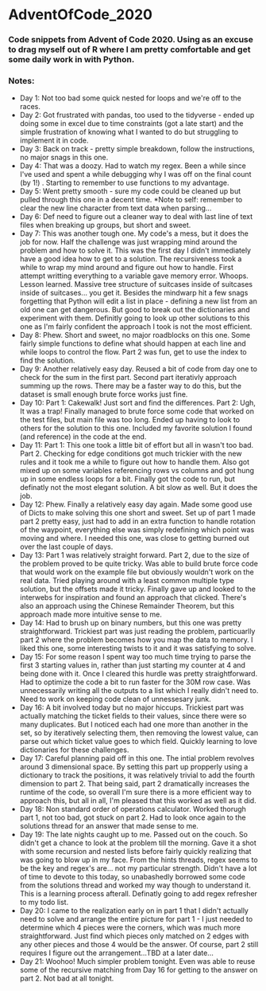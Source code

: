 # AdventOfCode_2020

### Code snippets from Advent of Code 2020. Using as an excuse to drag myself out of R where I am pretty comfortable and get some daily work in with Python.

### Notes:  
- Day 1: Not too bad some quick nested for loops and we're off to the races. 
- Day 2: Got frustrated with pandas, too used to the tidyverse - ended up doing some in excel due to time constraints (got a late start) and the simple frustration of knowing what I wanted to do but struggling to implement it in code.  
- Day 3: Back on track - pretty simple breakdown, follow the instructions, no major snags in this one.
- Day 4: That was a doozy. Had to watch my regex. Been a while since I've used and spent a while debugging why I was off on the final count (by 1!) . Starting to remember to use functions to my advantage.
- Day 5: Went pretty smooth - sure my code could be cleaned up but pulled through this one in a decent time. *Note to self: remember to clear the new line character from text data when parsing... 
- Day 6: Def need to figure out a cleaner way to deal with last line of text files when breaking up groups, but short and sweet.
- Day 7: This was another tough one. My code's a mess, but it does the job for now. Half the challenge was just wrapping mind around the problem and how to solve it. This was the first day I didn't immediately have a good idea how to get to a solution. The recursiveness took a while to wrap my mind around and figure out how to handle. First attempt writting everything to a variable gave memory error. Whoops. Lesson learned. Massive tree structure of suitcases inside of suitcases inside of suitcases... you get it. Besides the mindwarp hit a few snags forgetting that Python will edit a list in place - defining a new list from an old one can get dangerous. But good to break out the dictionaries and experiment with them. Definitly going to look up other solutions to this one as I'm fairly confident the approach I took is not the most efficient.
- Day 8: Phew. Short and sweet, no major roadblocks on this one. Some fairly simple functions to define what should happen at each line and while loops to control the flow. Part 2 was fun, get to use the index to find the solution.
- Day 9: Another relatively easy day. Reused a bit of code from day one to check for the sum in the first part. Second part iterativly approach summing up the rows. There may be a faster way to do this, but the dataset is small enough brute force works just fine.
- Day 10: Part 1: Cakewalk! Just sort and find the differences. Part 2: Ugh, It was a trap! Finally managed to brute force some code that worked on the test files, but main file was too long. Ended up having to look to others for the solution to this one. Included my favorite solution I found (and reference) in the code at the end.
- Day 11: Part 1: This one took a little bit of effort but all in wasn't too bad. Part 2. Checking for edge conditions got much trickier with the new rules and it took me a while to figure out how to handle them. Also got mixed up on some variables referencing rows vs columns and got hung up in some endless loops for a bit. Finally got the code to run, but definatly not the most elegant solution. A bit slow as well. But it does the job.
- Day 12: Phew. Finally a relatively easy day again. Made some good use of Dicts to make solving this one short and sweet. Set up of part 1 made part 2 pretty easy, just had to add in an extra function to handle rotation of the waypoint, everything else was simply redefining which point was moving and where. I needed this one, was close to getting burned out over the last couple of days.
- Day 13: Part 1 was relatively straight forward. Part 2, due to the size of the problem proved to be quite tricky. Was able to build brute force code that would work on the example file but obviously wouldn't work on the real data. Tried playing around with a least common multiple type solution, but the offsets made it tricky. Finally gave up and looked to the interwebs for inspiration and found an approach that clicked. There's also an approach using the Chinese Remainder Theorem, but this approach made more intuitive sense to me.
- Day 14: Had to brush up on binary numbers, but this one was pretty straightforward. Trickiest part was just reading the problem, particuarlly part 2 where the problem becomes how you map the data to memory. I liked this one, some interesting twists to it and it was satisfying to solve.
- Day 15: For some reason I spent way too much time trying to parse the first 3 starting values in, rather than just starting my counter at 4 and being done with it. Once I cleared this hurdle was pretty straightforward. Had to optimize the code a bit to run faster for the 30M row case. Was unnecessarily writing all the outputs to a list which I really didn't need to. Need to work on keeping code clean of unnessesary junk.
- Day 16: A bit involved today but no major hiccups. Trickiest part was actually matching the ticket fields to their values, since there were so many duplicates. But I noticed each had one more than another in the set, so by iteratively selecting them, then removing the lowest value, can parse out which ticket value goes to which field. Quickly learning to love dictionaries for these challenges.
- Day 17: Careful planning paid off in this one. The intial problem revolves around 3 dimensional space. By setting this part up propperly using a dictionary to track the positions, it was relatively trivial to add the fourth dimension to part 2. That being said, part 2 dramatically increases the runtime of the code, so overall I'm sure there is a more efficient way to approach this, but all in all, I'm pleased that this worked as well as it did.
- Day 18: Non standard order of operations calculator. Worked thorugh part 1, not too bad, got stuck on part 2. Had to look once again to the solutions thread for an answer that made sense to me.
- Day 19: The late nights caught up to me. Passed out on the couch. So didn't get a chance to look at the problem till the morning. Gave it a shot with some recursion and nested lists before fairly quickly realizing that was going to blow up in my face. From the hints threads, regex seems to be the key and regex's are... not my particular strength. Didn't have a lot of time to devote to this today, so unabashedly borrowed some code from the solutions thread and worked my way though to understand it. This is a learning process afterall. Definatly going to add regex refresher to my todo list.
- Day 20: I came to the realization early on in part 1 that I didn't actually need to solve and arrange the entire picture for part 1 - I just needed to determine which 4 pieces were the corners, which was much more straightforward. Just find which pieces only matched on 2 edges with any other pieces and those 4 would be the answer. Of course, part 2 still requires I figure out the arrangement...TBD at a later date...
- Day 21: Woohoo! Much simpler problem tonight. Even was able to reuse some of the recursive matching from Day 16 for getting to the answer on part 2. Not bad at all tonight.